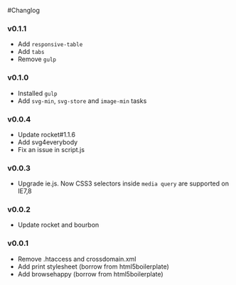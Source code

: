 #Changlog

### v0.1.1
+ Add `responsive-table`
+ Add `tabs`
+ Remove `gulp`

### v0.1.0
+ Installed `gulp`
+ Add `svg-min`, `svg-store` and `image-min` tasks

### v0.0.4 
+ Update rocket#1.1.6
+ Add svg4everybody
+ Fix an issue in script.js

### v0.0.3
+ Upgrade ie.js. Now CSS3 selectors inside `media query` are supported on IE7,8

### v0.0.2
+ Update rocket and bourbon

### v0.0.1
+ Remove .htaccess and crossdomain.xml
+ Add print stylesheet (borrow from html5boilerplate)
+ Add browsehappy (borrow from html5boilerplate)
